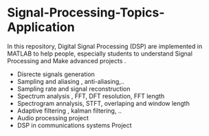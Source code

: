 # Signal-Processing-Topics-Application
In this repository, Digital Signal Processing (DSP) are implemented in MATLAB to help people, especially students to understand Signal Processing and Make advanced projects . 
- Disrecte signals generation
- Sampling and aliasing , anti-aliasing,..
- Sampling rate and signal reconstruction
- Spectrum analysis , FFT, DFT resolution, FFT length
- Spectrogram annalysis, STFT, overlaping and window length
- Adaptive filtering , kalman filtering, ..
- Audio processing project
- DSP in communications systems Project

